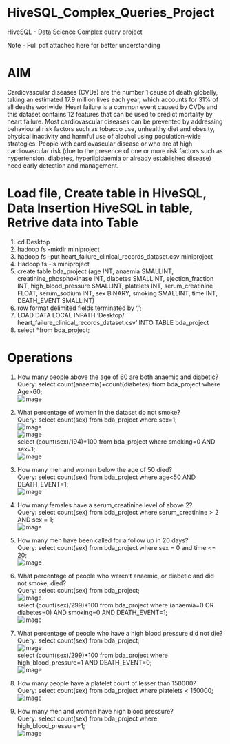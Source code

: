 # HiveSQL_Complex_Queries_Project
HiveSQL - Data Science Complex query project

Note - Full pdf attached here for better understanding

# AIM
Cardiovascular diseases (CVDs) are the number 1 cause of death globally, taking an estimated 17.9 million lives each year, which accounts for 31% of all deaths worlwide. Heart failure is a common event caused by CVDs and this dataset contains 12 features that can be used to predict mortality by heart failure. Most cardiovascular diseases can be prevented by addressing behavioural risk factors such as tobacco use, unhealthy diet and obesity, physical inactivity and harmful use of alcohol using population-wide strategies. People with cardiovascular disease or who are at high cardiovascular risk (due to the presence of one or more risk factors such as hypertension, diabetes, hyperlipidaemia or already established disease) need early detection and management.

# Load file, Create table in HiveSQL, Data Insertion HiveSQL in table, Retrive data into Table

1. cd Desktop
2. hadoop fs -mkdir miniproject
3. hadoop fs -put heart_failure_clinical_records_dataset.csv miniproject
4. Hadoop fs -ls miniproject
5. create table bda_project (age INT, anaemia SMALLINT, creatinine_phosphokinase INT, diabetes SMALLINT, ejection_fraction INT, high_blood_pressure SMALLINT, platelets INT, serum_creatinine FLOAT, serum_sodium INT, sex BINARY, smoking SMALLINT, time INT, DEATH_EVENT SMALLINT)
6. row format delimited fields terminated by ‘,’;
7. LOAD DATA LOCAL INPATH ‘Desktop/ heart_failure_clinical_records_dataset.csv’ INTO TABLE bda_project
8. select *from bda_project;

# Operations

1. How many people above the age of 60 are both anaemic and diabetic?<br />
Query: select count(anaemia)+count(diabetes) from bda_project where Age>60;<br />
![image](https://user-images.githubusercontent.com/57013059/233916995-b1833525-a78d-4112-8d0a-0d386c386d05.png)<br />

2. What percentage of women in the dataset do not smoke?<br />
Query: select count(sex) from bda_project where sex=1;<br />
![image](https://user-images.githubusercontent.com/57013059/233917208-965a43ae-d597-445b-b666-a66073cb6c24.png)<br />
![image](https://user-images.githubusercontent.com/57013059/233917241-18697f77-f9dd-4713-8b6a-48defd5c8f30.png)<br />
select (count(sex)/194)*100 from bda_project where smoking=0 AND sex=1;<br />
![image](https://user-images.githubusercontent.com/57013059/233917298-d644712a-9324-4b2f-a6c8-0a5f520235cd.png)<br />

3. How many men and women below the age of 50 died?<br />
Query: select count(sex) from bda_project where age<50 AND DEATH_EVENT=1;<br />
![image](https://user-images.githubusercontent.com/57013059/233917389-5ea9cd03-18fe-4a9d-97d9-714facd4612c.png)<br />

4. How many females have a serum_creatinine level of above 2?<br />
Query: select count(sex) from bda_project where serum_creatinine > 2 AND sex = 1;<br />
![image](https://user-images.githubusercontent.com/57013059/233917458-62cec1c2-c29d-4d7b-8e31-d64e203ca482.png)<br />

5. How many men have been called for a follow up in 20 days?<br />
Query: select count(sex) from bda_project where sex = 0 and time <= 20;<br />
![image](https://user-images.githubusercontent.com/57013059/233917519-f824de2a-9309-4583-89f2-7f6cc8211861.png)<br />

6. What percentage of people who weren’t anaemic, or diabetic and did not smoke, died?<br />
Query: select count(sex) from bda_project;<br />
![image](https://user-images.githubusercontent.com/57013059/233917595-e80773ce-80fb-43c0-acf4-96b868f29ee2.png)<br />
select (count(sex)/299)*100 from bda_project where (anaemia=0 OR diabetes=0) AND smoking=0 AND DEATH_EVENT=1;<br />
![image](https://user-images.githubusercontent.com/57013059/233917633-4f2be0a0-1973-4636-9ec3-9aef5cfebca2.png)<br />

7. What percentage of people who have a high blood pressure did not die?<br />
Query: select count(sex) from bda_project;<br />
![image](https://user-images.githubusercontent.com/57013059/233917678-0016dd3b-265c-4680-8557-5f5613519bc5.png)<br />
select (count(sex)/299)*100 from bda_project where high_blood_pressure=1 AND DEATH_EVENT=0;<br />
![image](https://user-images.githubusercontent.com/57013059/233917711-debee330-b86e-4f70-8231-8779ac5a4ae2.png)<br />

8. How many people have a platelet count of lesser than 150000?<br />
Query: select count(sex) from bda_project where platelets < 150000;<br />
![image](https://user-images.githubusercontent.com/57013059/233917773-99e9ecec-16b4-431f-aade-cea754654c91.png)<br />

9. How many men and women have high blood pressure?<br />
Query: select count(sex) from bda_project where high_blood_pressure=1;<br />
![image](https://user-images.githubusercontent.com/57013059/233917821-90a0ea7f-ffa6-4819-83fe-397497c0f36f.png)<br />
